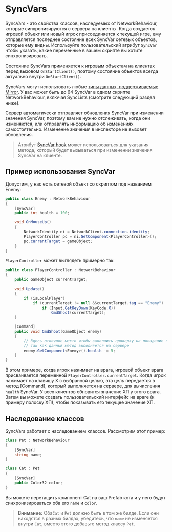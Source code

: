 # SyncVars

SyncVars - это свойства классов, наследуемых от NetworkBehaviour, которые синхронизируются с сервера на клиенты. Когда создается игровой объект или новый игрок присоединяется к текущей игре, ему отправляется последнее состояние всех SyncVar сетевых объектов, которые ему видны. Используйте пользовательский атрибут `SyncVar` чтобы указать, какие переменные в вашем скрипте вы хотите синхронизировать.

Состояние SyncVars применяется к игровым объектам на клиентах перед вызовом `OnStartClient()`, поэтому состояние объектов всегда актуально внутри `OnStartClient()`.

SyncVars могут использовать любые [типы данных, поддерживаемые Mirror](../data-types.md). У вас может быть до 64 SyncVar в одном скрипте NetworkBehaviour, включая SyncLists (смотрите следующий раздел ниже).

Сервер автоматически отправляет обновления SyncVar при изменении значения SyncVar, поэтому вам не нужно отслеживать, когда они изменяются, или отправлять информацию об изменениях самостоятельно. Изменение значения в инспекторе не вызовет обновления.

> Атрибут [SyncVar hook](syncvar-hooks.md) может использоваться для указания метода, который будет вызываться при изменении значения SyncVar на клиенте.

## Пример использования SyncVar <a href="#syncvar-example" id="syncvar-example"></a>

Допустим, у нас есть сетевой объект со скриптом под названием Enemy:

```csharp
public class Enemy : NetworkBehaviour
{
    [SyncVar]
    public int health = 100;

    void OnMouseUp()
    {
        NetworkIdentity ni = NetworkClient.connection.identity;
        PlayerController pc = ni.GetComponent<PlayerController>();
        pc.currentTarget = gameObject;
    }
}
```

`PlayerController` может выглядеть примерно так:

```csharp
public class PlayerController : NetworkBehaviour
{
    public GameObject currentTarget;

    void Update()
    {
        if (isLocalPlayer)
            if (currentTarget != null &&currentTarget.tag == "Enemy")
                if (Input.GetKeyDown(KeyCode.X))
                    CmdShoot(currentTarget);
    }

    [Command]
    public void CmdShoot(GameObject enemy)
    {
        // Здесь отличное место чтобы выполнить проверку на попадание после выстрела
        // так как данный метод выполняется на сервере
        enemy.GetComponent<Enemy>().health -= 5;
    }
}
```

В этом примере, когда игрок нажимает на врага, игровой объект врага присваивается переменной `PlayerController.currentTarget`. Когда игрок нажимает на клавишу X с выбранной целью, эта цель передается в метод \[Command], который выполняется на сервере, для вычисления `health` SyncVar. У всех клиентов обновится значение ХП у этого врага. Затем вы можете создать пользовательский интерфейс на враге (к примеру полоску ХП), чтобы показывать его текущее значение ХП.

## Наследование классов <a href="#class-inheritance" id="class-inheritance"></a>

SyncVars работает с наследованием классов. Рассмотрим этот пример:

```csharp
class Pet : NetworkBehaviour
{
    [SyncVar] 
    string name;
}

class Cat : Pet
{
    [SyncVar]
    public Color32 color;
}
```

Вы можете перетащить компонент Cat на ваш Prefab кота и у него будут синхронизироваться оба его `name` и `color`.

> **Внимание:** Оба`Cat` и `Pet` должно быть в том же билде. Если они находятся в разных билдах, убедитесь, что `name` не изменяется внутри `Cat`, вместо этого добавьте метод классу `Pet`.
